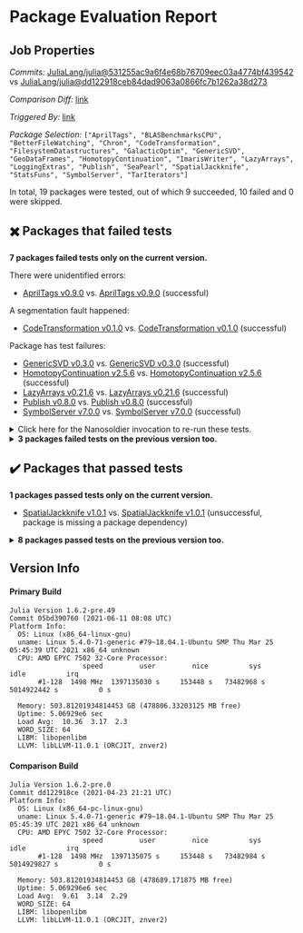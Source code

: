 # Package Evaluation Report

## Job Properties

*Commits:* [JuliaLang/julia@531255ac9a6f4e68b76709eec03a4774bf439542](https://github.com/JuliaLang/julia/commit/531255ac9a6f4e68b76709eec03a4774bf439542) vs [JuliaLang/julia@dd122918ceb84dad9063a0866fc7b1262a38d273](https://github.com/JuliaLang/julia/commit/dd122918ceb84dad9063a0866fc7b1262a38d273)

*Comparison Diff:* [link](https://github.com/JuliaLang/julia/compare/dd122918ceb84dad9063a0866fc7b1262a38d273..531255ac9a6f4e68b76709eec03a4774bf439542)

*Triggered By:* [link](https://github.com/JuliaLang/julia/pull/40702#issuecomment-859399513)

*Package Selection:* `["AprilTags", "BLASBenchmarksCPU", "BetterFileWatching", "Chron", "CodeTransformation", "FilesystemDatastructures", "GalacticOptim", "GenericSVD", "GeoDataFrames", "HomotopyContinuation", "ImarisWriter", "LazyArrays", "LoggingExtras", "Publish", "SeaPearl", "SpatialJackknife", "StatsFuns", "SymbolServer", "TarIterators"]`

In total, 19 packages were tested, out of which 9 succeeded, 10 failed and 0 were skipped.


## :heavy_multiplication_x: Packages that failed tests

**7 packages failed tests only on the current version.**

There were unidentified errors:

- [AprilTags v0.9.0](https://s3.amazonaws.com/julialang-reports/nanosoldier/pkgeval/by_hash/531255a_vs_dd12291/AprilTags.1.6.2-pre-05bd390760.log) vs. [AprilTags v0.9.0](https://s3.amazonaws.com/julialang-reports/nanosoldier/pkgeval/by_hash/531255a_vs_dd12291/AprilTags.1.6.2-pre-dd122918ce.log) (successful)

A segmentation fault happened:

- [CodeTransformation v0.1.0](https://s3.amazonaws.com/julialang-reports/nanosoldier/pkgeval/by_hash/531255a_vs_dd12291/CodeTransformation.1.6.2-pre-05bd390760.log) vs. [CodeTransformation v0.1.0](https://s3.amazonaws.com/julialang-reports/nanosoldier/pkgeval/by_hash/531255a_vs_dd12291/CodeTransformation.1.6.2-pre-dd122918ce.log) (successful)

Package has test failures:

- [GenericSVD v0.3.0](https://s3.amazonaws.com/julialang-reports/nanosoldier/pkgeval/by_hash/531255a_vs_dd12291/GenericSVD.1.6.2-pre-05bd390760.log) vs. [GenericSVD v0.3.0](https://s3.amazonaws.com/julialang-reports/nanosoldier/pkgeval/by_hash/531255a_vs_dd12291/GenericSVD.1.6.2-pre-dd122918ce.log) (successful)
- [HomotopyContinuation v2.5.6](https://s3.amazonaws.com/julialang-reports/nanosoldier/pkgeval/by_hash/531255a_vs_dd12291/HomotopyContinuation.1.6.2-pre-05bd390760.log) vs. [HomotopyContinuation v2.5.6](https://s3.amazonaws.com/julialang-reports/nanosoldier/pkgeval/by_hash/531255a_vs_dd12291/HomotopyContinuation.1.6.2-pre-dd122918ce.log) (successful)
- [LazyArrays v0.21.6](https://s3.amazonaws.com/julialang-reports/nanosoldier/pkgeval/by_hash/531255a_vs_dd12291/LazyArrays.1.6.2-pre-05bd390760.log) vs. [LazyArrays v0.21.6](https://s3.amazonaws.com/julialang-reports/nanosoldier/pkgeval/by_hash/531255a_vs_dd12291/LazyArrays.1.6.2-pre-dd122918ce.log) (successful)
- [Publish v0.8.0](https://s3.amazonaws.com/julialang-reports/nanosoldier/pkgeval/by_hash/531255a_vs_dd12291/Publish.1.6.2-pre-05bd390760.log) vs. [Publish v0.8.0](https://s3.amazonaws.com/julialang-reports/nanosoldier/pkgeval/by_hash/531255a_vs_dd12291/Publish.1.6.2-pre-dd122918ce.log) (successful)
- [SymbolServer v7.0.0](https://s3.amazonaws.com/julialang-reports/nanosoldier/pkgeval/by_hash/531255a_vs_dd12291/SymbolServer.1.6.2-pre-05bd390760.log) vs. [SymbolServer v7.0.0](https://s3.amazonaws.com/julialang-reports/nanosoldier/pkgeval/by_hash/531255a_vs_dd12291/SymbolServer.1.6.2-pre-dd122918ce.log) (successful)

<details><summary>Click here for the Nanosoldier invocation to re-run these tests.</summary>
<p>

```
@nanosoldier `runtests(["AprilTags", "CodeTransformation", "GenericSVD", "HomotopyContinuation", "LazyArrays", "Publish", "SymbolServer"], vs = ":release-1.6")`
```

</p>
</details>


<details><summary><strong>3 packages failed tests on the previous version too.</strong></summary>
<p>

Package has test failures:

- [FilesystemDatastructures v1.0.0](https://s3.amazonaws.com/julialang-reports/nanosoldier/pkgeval/by_hash/531255a_vs_dd12291/FilesystemDatastructures.1.6.2-pre-05bd390760.log)
- [ImarisWriter v0.2.0](https://s3.amazonaws.com/julialang-reports/nanosoldier/pkgeval/by_hash/531255a_vs_dd12291/ImarisWriter.1.6.2-pre-05bd390760.log)

Tests became inactive:

- [LoggingExtras v0.4.6](https://s3.amazonaws.com/julialang-reports/nanosoldier/pkgeval/by_hash/531255a_vs_dd12291/LoggingExtras.1.6.2-pre-05bd390760.log)

</p>
</details>


## :heavy_check_mark: Packages that passed tests

**1 packages passed tests only on the current version.**

- [SpatialJackknife v1.0.1](https://s3.amazonaws.com/julialang-reports/nanosoldier/pkgeval/by_hash/531255a_vs_dd12291/SpatialJackknife.1.6.2-pre-05bd390760.log) vs. [SpatialJackknife v1.0.1](https://s3.amazonaws.com/julialang-reports/nanosoldier/pkgeval/by_hash/531255a_vs_dd12291/SpatialJackknife.1.6.2-pre-dd122918ce.log) (unsuccessful, package is missing a package dependency)

<details><summary><strong>8 packages passed tests on the previous version too.</strong></summary>
<p>

- [BLASBenchmarksCPU v0.3.3](https://s3.amazonaws.com/julialang-reports/nanosoldier/pkgeval/by_hash/531255a_vs_dd12291/BLASBenchmarksCPU.1.6.2-pre-05bd390760.log)
- [BetterFileWatching v0.1.4](https://s3.amazonaws.com/julialang-reports/nanosoldier/pkgeval/by_hash/531255a_vs_dd12291/BetterFileWatching.1.6.2-pre-05bd390760.log)
- [Chron v0.2.0](https://s3.amazonaws.com/julialang-reports/nanosoldier/pkgeval/by_hash/531255a_vs_dd12291/Chron.1.6.2-pre-05bd390760.log)
- [GalacticOptim v1.2.0](https://s3.amazonaws.com/julialang-reports/nanosoldier/pkgeval/by_hash/531255a_vs_dd12291/GalacticOptim.1.6.2-pre-05bd390760.log)
- [GeoDataFrames v0.1.3](https://s3.amazonaws.com/julialang-reports/nanosoldier/pkgeval/by_hash/531255a_vs_dd12291/GeoDataFrames.1.6.2-pre-05bd390760.log)
- [SeaPearl v0.2.0](https://s3.amazonaws.com/julialang-reports/nanosoldier/pkgeval/by_hash/531255a_vs_dd12291/SeaPearl.1.6.2-pre-05bd390760.log)
- [StatsFuns v0.9.8](https://s3.amazonaws.com/julialang-reports/nanosoldier/pkgeval/by_hash/531255a_vs_dd12291/StatsFuns.1.6.2-pre-05bd390760.log)
- [TarIterators v0.2.2](https://s3.amazonaws.com/julialang-reports/nanosoldier/pkgeval/by_hash/531255a_vs_dd12291/TarIterators.1.6.2-pre-05bd390760.log)

</p>
</details>


## Version Info

#### Primary Build

```
Julia Version 1.6.2-pre.49
Commit 05bd390760 (2021-06-11 08:08 UTC)
Platform Info:
  OS: Linux (x86_64-linux-gnu)
  uname: Linux 5.4.0-71-generic #79~18.04.1-Ubuntu SMP Thu Mar 25 05:45:39 UTC 2021 x86_64 unknown
  CPU: AMD EPYC 7502 32-Core Processor: 
                  speed         user         nice          sys         idle          irq
       #1-128  1498 MHz  1397135030 s     153448 s   73482968 s  5014922442 s          0 s
       
  Memory: 503.81201934814453 GB (478806.33203125 MB free)
  Uptime: 5.06929e6 sec
  Load Avg:  10.36  3.17  2.3
  WORD_SIZE: 64
  LIBM: libopenlibm
  LLVM: libLLVM-11.0.1 (ORCJIT, znver2)

```

#### Comparison Build

```
Julia Version 1.6.2-pre.0
Commit dd122918ce (2021-04-23 21:21 UTC)
Platform Info:
  OS: Linux (x86_64-pc-linux-gnu)
  uname: Linux 5.4.0-71-generic #79~18.04.1-Ubuntu SMP Thu Mar 25 05:45:39 UTC 2021 x86_64 unknown
  CPU: AMD EPYC 7502 32-Core Processor: 
                  speed         user         nice          sys         idle          irq
       #1-128  1498 MHz  1397135075 s     153448 s   73482984 s  5014929827 s          0 s
       
  Memory: 503.81201934814453 GB (478689.171875 MB free)
  Uptime: 5.069296e6 sec
  Load Avg:  9.61  3.14  2.29
  WORD_SIZE: 64
  LIBM: libopenlibm
  LLVM: libLLVM-11.0.1 (ORCJIT, znver2)

```
<!-- Generated on 2021-06-11T06:00:49.204 -->

